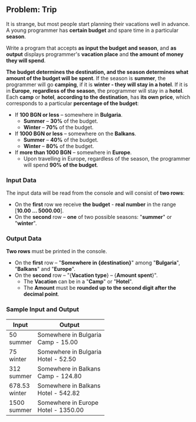## Problem: Trip

It is strange, but most people start planning their vacations well in advance. A young programmer has **certain budget** and spare time in a particular **season**.

Write a program that accepts **as input the budget and season**, and **as output** displays programmer's **vacation place** and **the amount of money they will spend**.

**The budget determines the destination, and the season determines what amount of the budget will be spent**. If the season is **summer**, the programmer will go **camping**, if it is **winter - they will stay in a hotel**. If it is in **Europe**, **regardless of the season**, the programmer will stay in a **hotel**. Each **camp** or **hotel**, **according to the destination**, has **its own price**, which corresponds to a particular **percentage of the budget**:

- If **100 BGN or less** – somewhere in **Bulgaria**.
  - **Summer** – **30%** of the budget.
  - **Winter** – **70%** of the budget.
- If **1000 BGN or less** – somewhere on the **Balkans**.
  - **Summer** – **40%** of the budget.
  - **Winter** – **80%** of the budget.
- If **more than 1000 BGN** – somewhere in **Europe**.
  - Upon travelling in Europe, regardless of the season, the programmer will spend **90% of the budget**.

### Input Data

The input data will be read from the console and will consist of **two rows**:

- On the **first** row we receive **the budget** - **real number** in the range [**10.00 … 5000.00**].
- On the **second** row – **one** of two possible seasons: "**summer**" or "**winter**".

### Output Data

**Two rows** must be printed in the console.

- On the **first** row – "**Somewhere in {destination}**" among "**Bulgaria**", "**Balkans**" and "**Europe**".
- On the **second** row – "{**Vacation type**} – {**Amount spent**}".
  - The **Vacation** can be in a "**Camp**" or "**Hotel**".
  - The **Amount** must be **rounded up to the second digit after the decimal point**.

### Sample Input and Output

| Input | Output |
|---|---|
|50<br>summer|Somewhere in Bulgaria<br>Camp - 15.00|
|75<br>winter|Somewhere in Bulgaria<br>Hotel - 52.50|
|312<br>summer|Somewhere in Balkans<br>Camp - 124.80|
|678.53<br>winter|Somewhere in Balkans<br>Hotel - 542.82|
|1500<br>summer|Somewhere in Europe<br>Hotel - 1350.00|
